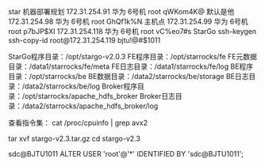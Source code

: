 star
机器部署规划
  172.31.254.91 华为 6号机 root qWKom4K@ 默认是他
  172.31.254.98 华为 6号机 root GhQf1k%N 主机点
  172.31.254.99 华为 6号机 root p7bJP$Xl
  172.31.254.118 华为 6号机 root vC%eo7#s StarGo
ssh-keygen  
ssh-copy-id root@172.31.254.119
bjtu!@#$1011

StarGo程序目录：/opt/stargo-v2.0.3
FE程序目录：/opt/starrocks/fe
FE元数据目录：/data1/starrocks/fe/meta
FE日志目录：/data1/starrocks/fe/log
BE程序目录：/opt/starrocks/be
BE数据目录：/data2/starrocks/be/storage
BE日志目录：/data2/starrocks/be/log
Broker程序目录：/opt/starrocks/apache_hdfs_broker
Broker日志目录：/data2/starrocks/apache_hdfs_broker/log



查看指令集：
cat /proc/cpuinfo | grep avx2

tar xvf stargo-v2.3.tar.gz
cd stargo-v2.3

sdc@BJTU1011
ALTER USER 'root'@'*' IDENTIFIED BY 'sdc@BJTU1011';

